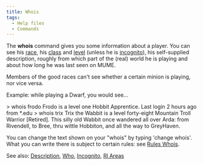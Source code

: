 ```yaml
---
title: Whois
tags:
  - Help files
  - Commands
---
```

The **whois** command gives you some information about a player. You can
see his [race](race "wikilink"), his [class](class "wikilink") and
[level](level "wikilink") (unless he is
[incognito](incognito "wikilink")), his self-supplied description,
roughly from which part of the (real) world he is playing and about how
long he was last seen on MUME.

Members of the good races can't see whether a certain minion is playing,
nor vice versa.

Example: while playing a Dwarf, you would see...

\> whois frodo Frodo is a level one Hobbit Apprentice. Last login 2
hours ago from \*.edu \> whois trix Trix the Wabbit is a level
forty-eight Mountain Troll Warrior \[Retired\]. This silly old Wabbit
once wandered all over Arda: from Rivendell, to Bree, thru wittle
Hobbiton, and all the way to GreyHaven.

You can change the text shown on your "whois" by typing 'change whois'.
What you can write there is subject to certain rules: see [Rules
Whois](Rules_Whois "wikilink").

See also: [Description](Description "wikilink"), [Who](Who "wikilink"),
[Incognito](Incognito "wikilink"), [Rl Areas](Rl_Areas "wikilink")
